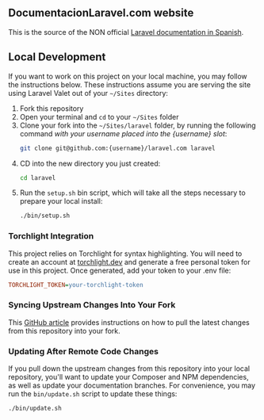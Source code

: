 ## DocumentacionLaravel.com website

This is the source of the NON official [Laravel documentation in Spanish](https://documentacionlaravel.com).

## Local Development

If you want to work on this project on your local machine, you may follow the instructions below. These instructions assume you are serving the site using Laravel Valet out of your `~/Sites` directory:

1. Fork this repository 
2. Open your terminal and `cd` to your `~/Sites` folder
3. Clone your fork into the `~/Sites/laravel` folder, by running the following command *with your username placed into the {username} slot*:
    ```bash
    git clone git@github.com:{username}/laravel.com laravel
    ```
4. CD into the new directory you just created:
    ```bash
    cd laravel
    ```
5. Run the `setup.sh` bin script, which will take all the steps necessary to prepare your local install:
    ```bash
    ./bin/setup.sh
    ```
   
### Torchlight Integration

This project relies on Torchlight for syntax highlighting. You will need to create an account at [torchlight.dev](https://torchlight.dev/) and generate a free personal token for use in this project. Once generated, add your token to your .env file:

```ini
TORCHLIGHT_TOKEN=your-torchlight-token
```

### Syncing Upstream Changes Into Your Fork 

This [GitHub article](https://help.github.com/en/articles/syncing-a-fork) provides instructions on how to pull the latest changes from this repository into your fork.

### Updating After Remote Code Changes

If you pull down the upstream changes from this repository into your local repository, you'll want to update your Composer and NPM dependencies, as well as update your documentation branches. For convenience, you may run the `bin/update.sh` script to update these things:

```bash
./bin/update.sh
```
